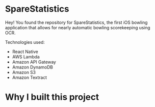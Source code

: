 # SpareStatistics

Hey! You found the repository for SpareStatistics, the first iOS bowling application that allows for nearly automatic bowling scorekeeping using OCR.

Technologies used:
- React Native
- AWS Lambda
- Amazon API Gateway
- Amazon DynamoDB
- Amazon S3
- Amazon Textract

# Why I built this project
